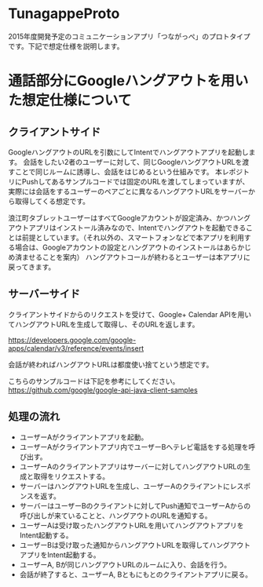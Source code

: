 # TunagappeProto
2015年度開発予定のコミュニケーションアプリ「つながっぺ」のプロトタイプです。下記で想定仕様を説明します。

# 通話部分にGoogleハングアウトを用いた想定仕様について

## クライアントサイド

GoogleハングアウトのURLを引数にしてIntentでハングアウトアプリを起動します。
会話をしたい2者のユーザーに対して、同じGoogleハングアウトURLを渡すことで同じルームに誘導し、会話をはじめるという仕組みです。
本レポジトリにPushしてあるサンプルコードでは固定のURLを渡してしまっていますが、実際には会話をするユーザーのペアごとに異なるハングアウトURLをサーバーから取得してくる想定です。

浪江町タブレットユーザーはすべてGoogleアカウントが設定済み、かつハングアウトアプリはインストール済みなので、Intentでハングアウトを起動できることは前提としています。（それ以外の、スマートフォンなどで本アプリを利用する場合は、Googleアカウントの設定とハングアウトのインストールはあらかじめ済ませることを案内）
ハングアウトコールが終わるとユーザーは本アプリに戻ってきます。

## サーバーサイド

クライアントサイドからのリクエストを受けて、Google+ Calendar APIを用いてハングアウトURLを生成して取得し、そのURLを返します。

https://developers.google.com/google-apps/calendar/v3/reference/events/insert

会話が終わればハングアウトURLは都度使い捨てという想定です。

こちらのサンプルコードは下記を参考にしてください。  
https://github.com/google/google-api-java-client-samples

## 処理の流れ

* ユーザーAがクライアントアプリを起動。
* ユーザーAがクライアントアプリ内でユーザーBへテレビ電話をする処理を呼び出す。
* ユーザーAのクライアントアプリはサーバーに対してハングアウトURLの生成と取得をリクエストする。
* サーバーはハングアウトURLを生成し、ユーザーAのクライアントにレスポンスを返す。
* サーバーはユーザーBのクライアントに対してPush通知でユーザーAからの呼び出しが来ていることと、ハングアウトのURLを通知する。
* ユーザーAは受け取ったハングアウトURLを用いてハングアウトアプリをIntent起動する。
* ユーザーBは受け取った通知からハングアウトURLを取得してハングアウトアプリをIntent起動する。
* ユーザーA, Bが同じハングアウトURLのルームに入り、会話を行う。
* 会話が終了すると、ユーザーA, Bともにもとのクライアントアプリに戻る。

